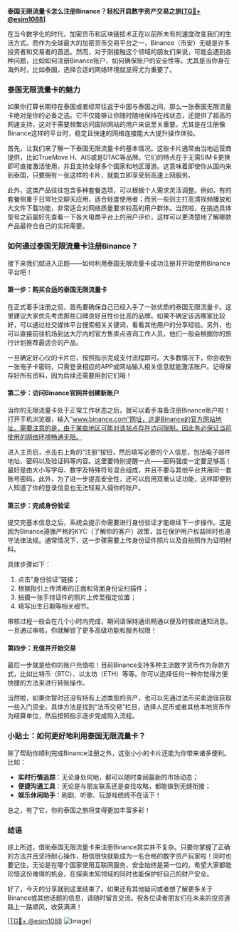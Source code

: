 **泰国无限流量卡怎么注册Binance？轻松开启数字资产交易之旅[[TG💪+ @esim1088](https://t.me/s/esim1088)]**

在当今数字化的时代，加密货币和区块链技术正在以前所未有的速度改变我们的生活方式。而作为全球最大的加密货币交易平台之一，Binance（币安）无疑是许多投资者和交易者的首选。然而，对于刚接触这个领域的朋友们来说，可能会遇到各种问题，比如如何注册Binance账户、如何确保账户的安全性等。尤其是当你身在海外时，比如泰国，选择合适的网络环境就显得尤为重要了。

### 泰国无限流量卡的魅力

如果你打算长期待在泰国或者经常往返于中国与泰国之间，那么一张泰国无限流量卡绝对是你的必备之选。它不仅能够让你随时随地保持在线状态，还提供了超高的网速支持，这对于需要频繁访问国际网站的用户来说至关重要。尤其是在注册像Binance这样的平台时，稳定且快速的网络连接能大大提升操作体验。

首先，让我们来了解一下泰国无限流量卡的基本情况。这些卡片通常由当地运营商提供，比如TrueMove H、AIS或是DTAC等品牌。它们的特点在于无需SIM卡更换即可直接激活使用，并且支持全球多个国家和地区漫游。这意味着即使你从国内来到泰国，只要拥有一张这样的卡片，就能立即享受到高速上网服务。

此外，这类产品往往包含多种套餐选项，可以根据个人需求灵活调整。例如，有的套餐侧重于日常社交聊天应用，适合轻度使用者；而另一些则主打高清视频播放和大文件下载功能，非常适合对网络质量要求较高的用户群体。当然啦，在挑选具体型号之前最好先查看一下各大电商平台上的用户评价，这样可以更清楚地了解哪款产品最符合自己的实际需要。

### 如何通过泰国无限流量卡注册Binance？

接下来我们就进入正题——如何利用泰国无限流量卡成功注册并开始使用Binance平台吧！

#### 第一步：购买合适的泰国无限流量卡

在正式着手注册之前，首先要确保自己已经入手了一张优质的泰国无限流量卡。这里建议大家优先考虑那些口碑良好且性价比高的品牌。如果不确定该选哪家比较好，可以通过社交媒体平台搜索相关关键词，看看其他用户的分享经验。另外，也可以直接前往机场到达大厅内的官方售卖点咨询工作人员，他们一般会根据你的旅行计划推荐最适合的产品。

一旦确定好心仪的卡片后，按照指示完成支付流程即可。大多数情况下，你会收到一张电子卡密码，只需登录相应的APP或网站输入相关信息就能激活账户。记得保存好所有资料，因为后续还需要用到它们哦！

#### 第二步：访问Binance官网并创建新账户

当你的无限流量卡处于正常工作状态之后，就可以着手准备注册Binance账户啦！打开手机浏览器，输入“www.binance.com”网址，这是Binance的官方网站地址。需要注意的是，由于某些地区可能对该站点存在访问限制，因此务必保证当前使用的网络环境畅通无阻。

进入主页后，点击右上角的“注册”按钮，然后填写必要的个人信息，包括电子邮件地址、密码以及验证码等内容。这里要特别提醒一点——密码强度一定要足够高！最好是由大小写字母、数字及特殊符号混合组成，并且不要与其他平台共用同一套账号密码。此外，为了进一步提高安全性，还可以启用双重认证功能，这样即便别人知道了你的登录信息也无法轻易入侵你的账户。

#### 第三步：完成身份验证

提交完基本信息之后，系统会提示你需要进行身份验证才能继续下一步操作。这是因为Binance遵循严格的KYC（了解你的客户）政策，旨在保护用户权益同时也遵守法律法规。通常情况下，这一步骤需要上传身份证件照片以及自拍照作为证明材料。

具体步骤如下：
1. 点击“身份验证”链接；
2. 根据指引上传清晰的正面和背面身份证扫描件；
3. 拍摄一张手持证件的照片上传至指定位置；
4. 填写出生日期等相关细节。

审核过程一般会在几个小时内完成，期间请保持通讯畅通以便及时接收通知消息。一旦通过审核，你就解锁了更多高级功能和服务权限！

#### 第四步：充值并开始交易

最后一步就是给你的账户充值啦！目前Binance支持多种主流数字货币作为存款方式，比如比特币（BTC）、以太坊（ETH）等等。你可以选择任何一种你觉得方便快捷的方法来进行转账操作。

当然啦，如果你暂时还没有持有上述类型的资产，也可以先通过法币买卖途径获取一些入门资金。具体方法是找到“法币交易”栏目，选择人民币或者其他本地货币作为结算单位，然后按照指示逐步完成购入流程。

### 小贴士：如何更好地利用泰国无限流量卡？

除了帮助你顺利完成Binance注册之外，这张小小的卡片还能为你带来诸多便利。比如：

- **实时行情追踪**：无论身处何地，都可以随时查阅最新的市场动态；
- **便捷沟通工具**：无论是与朋友联系还是查找攻略，都能做到无缝衔接；
- **娱乐休闲助手**：刷剧、听歌、玩游戏统统不在话下！

总之，有了它，你的泰国之旅将变得更加丰富多彩！

### 结语

综上所述，借助泰国无限流量卡来注册Binance其实并不复杂。只要你掌握了正确的方法并且坚持耐心操作，相信很快就能成为一名合格的数字资产玩家啦！同时也要记住，无论是在哪个国家使用互联网服务，安全始终是第一位的。希望大家都能珍惜这份难得的机会，在探索未知领域的同时也能保护好自己的财产安全。

好了，今天的分享就到这里结束了。如果还有其他疑问或者想了解更多关于Binance或其他话题的信息，请随时留言交流。祝各位读者朋友们在未来的投资道路上一路顺风，收获满满！

[[TG💪+ @esim1088](https://t.me/s/esim1088) ![Image](https://i.postimg.cc/4NQfJmqS/Snipaste-2025-05-13-00-14-12.png)]